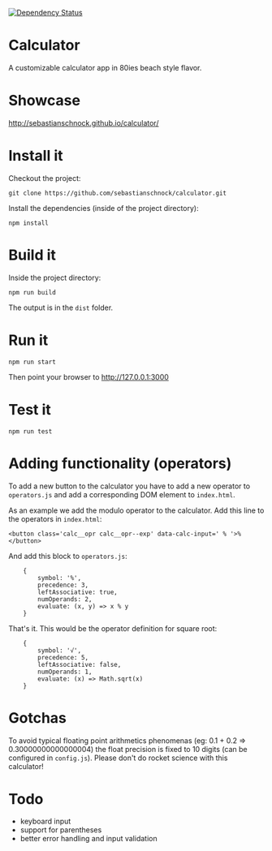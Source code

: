 [![Dependency Status](https://dependencyci.com/github/sebastianschnock/calculator/badge)](https://dependencyci.com/github/sebastianschnock/calculator)

# Calculator
A customizable calculator app in 80ies beach style flavor.

# Showcase
http://sebastianschnock.github.io/calculator/

# Install it
Checkout the project:
```
git clone https://github.com/sebastianschnock/calculator.git
```
Install the dependencies (inside of the project directory):
```
npm install
```

# Build it
Inside the project directory:
```
npm run build
```
The output is in the ```dist``` folder.

# Run it
```
npm run start
```
Then point your browser to http://127.0.0.1:3000

# Test it
```
npm run test
```

# Adding functionality (operators)
To add a new button to the calculator you have to add a new operator to ```operators.js``` and add a corresponding DOM element to ```index.html```.

As an example we add the modulo operator to the calculator. Add this line to the operators in ```index.html```:
```
<button class='calc__opr calc__opr--exp' data-calc-input=' % '>%</button>
```
And add this block to ```operators.js```:
```
    {
        symbol: '%',
        precedence: 3,
        leftAssociative: true,
        numOperands: 2,
        evaluate: (x, y) => x % y
    }
```
That's it.
This would be the operator definition for square root:
```
    {
        symbol: '√',
        precedence: 5,
        leftAssociative: false,
        numOperands: 1,
        evaluate: (x) => Math.sqrt(x)
    }
```

# Gotchas
To avoid typical floating point arithmetics phenomenas (eg: 0.1 + 0.2 => 0.30000000000000004) the float precision is fixed to 10 digits (can be configured in ```config.js```). Please don't do rocket science with this calculator!

# Todo
- keyboard input
- support for parentheses
- better error handling and input validation
